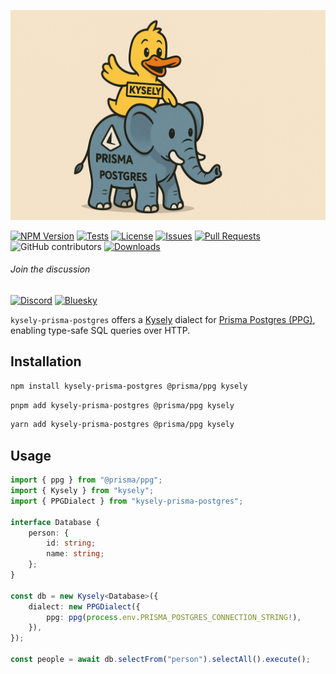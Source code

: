 ![A Kysely-branded yellow duck riding a Prisma Postgres branded grey elephant](./assets//banner.png)

[![NPM Version](https://img.shields.io/npm/v/kysely-prisma-postgres?style=flat&label=latest)](https://github.com/kysely-org/kysely-prisma-postgres/releases/latest)
[![Tests](https://github.com/kysely-org/kysely-prisma-postgres/actions/workflows/test.yml/badge.svg)](https://github.com/kysely-org/kysely-prisma-postgres)
[![License](https://img.shields.io/github/license/kysely-org/kysely-prisma-postgres?style=flat)](https://github.com/kysely-org/kysely-prisma-postgres/blob/master/LICENSE)
[![Issues](https://img.shields.io/github/issues-closed/kysely-org/kysely-prisma-postgres?logo=github)](https://github.com/kysely-org/kysely-prisma-postgres/issues?q=is%3Aissue+is%3Aopen+sort%3Aupdated-desc)
[![Pull Requests](https://img.shields.io/github/issues-pr-closed/kysely-org/kysely-prisma-postgres?label=PRs&logo=github&style=flat)](https://github.com/kysely-org/kysely-prisma-postgres/pulls?q=is%3Apr+is%3Aopen+sort%3Aupdated-desc)
![GitHub contributors](https://img.shields.io/github/contributors/kysely-org/kysely-prisma-postgres)
[![Downloads](https://img.shields.io/npm/dw/kysely-prisma-postgres?logo=npm)](https://www.npmjs.com/package/kysely-prisma-postgres)

###### Join the discussion ⠀⠀⠀⠀⠀⠀⠀

[![Discord](https://img.shields.io/badge/Discord-%235865F2.svg?style=flat&logo=discord&logoColor=white)](https://discord.gg/xyBJ3GwvAm)
[![Bluesky](https://img.shields.io/badge/Bluesky-0285FF?style=flat&logo=Bluesky&logoColor=white)](https://bsky.app/profile/kysely.dev)

`kysely-prisma-postgres` offers a [Kysely](https://kysely.dev/) dialect for [Prisma Postgres (PPG)](https://www.prisma.io/postgres), enabling type-safe SQL queries over HTTP.

## Installation

```bash
npm install kysely-prisma-postgres @prisma/ppg kysely
```

```bash
pnpm add kysely-prisma-postgres @prisma/ppg kysely
```

```bash
yarn add kysely-prisma-postgres @prisma/ppg kysely
```

## Usage

```ts
import { ppg } from "@prisma/ppg";
import { Kysely } from "kysely";
import { PPGDialect } from "kysely-prisma-postgres";

interface Database {
	person: {
		id: string;
		name: string;
	};
}

const db = new Kysely<Database>({
	dialect: new PPGDialect({
		ppg: ppg(process.env.PRISMA_POSTGRES_CONNECTION_STRING!),
	}),
});

const people = await db.selectFrom("person").selectAll().execute();
```
